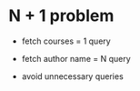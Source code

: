 # N + 1 problem

- fetch courses = 1 query
- fetch author name = N query

- avoid unnecessary queries
